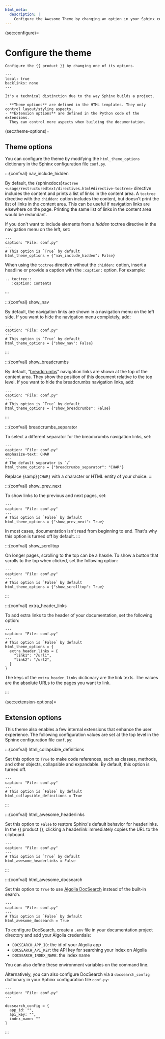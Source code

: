```yaml
---
html_meta:
  description: |
    Configure the Awesome Theme by changing an option in your Sphinx configuration file.
---
```


(sec:configure)=

# Configure the theme

```{rst-class} lead
Configure the {{ product }} by changing one of its options.
```

```{contents} On this page
---
local: true
backlinks: none
---
```

```{admonition} What's the difference between theme and extension options?
It's a technical distinction due to the way Sphinx builds a project.

- **Theme options** are defined in the HTML templates. They only control layout/styling aspects.
- **Extension options** are defined in the Python code of the extensions.
  They can control more aspects when building the documentation.
```

(sec:theme-options)=

## Theme options

You can configure the theme by modifying the `html_theme_options` dictionary in the
Sphinx configuration file `conf.py`.

:::{confval} nav_include_hidden

<!-- vale Awesome.SpellCheck = NO -->

By default, the
{sphinxdocs}`toctree <usage/restructuredtext/directives.html#directive-toctree>`
directive includes the content and prints a list of links in the content area. A
`toctree` directive with the `:hidden:` option includes the content, but doesn't print
the list of links in the content area. This can be useful if navigation links are
elsewhere on the page. Printing the same list of links in the content area would be
redundant.

<!-- vale Awesome.SpellCheck = YES -->

If you don't want to include elements from a _hidden_ toctree directive in the
navigation menu on the left, set:

```{code-block} python
---
caption: "File: conf.py"
---
# This option is `True` by default
html_theme_options = {"nav_include_hidden": False}
```

When using the `toctree` directive without the `:hidden:` option, insert a headline or
provide a caption with the `:caption:` option. For example:

```{code-block} rst
.. toctree::
   :caption: Contents
```

:::

:::{confval} show_nav

By default, the navigation links are shown in a navigation menu on the left side. If you
want to hide the navigation menu completely, add:

```{code-block} python
---
caption: "File: conf.py"
---
# This option is `True` by default
html_theme_options = {"show_nav": False}
```

:::

:::{confval} show_breadcrumbs

By default, "[breadcrumbs](https://en.wikipedia.org/wiki/Breadcrumb_navigation)"
navigation links are shown at the top of the content area. They show the position of
this document relative to the top level. If you want to hide the breadcrumbs navigation
links, add:

```{code-block} python
---
caption: "File: conf.py"
---
# This option is `True` by default
html_theme_options = {"show_breadcrumbs": False}
```

:::

:::{confval} breadcrumbs_separator

To select a different separator for the breadcrumbs navigation links,
set:

```{code-block} python
---
caption: "File: conf.py"
emphasize-text: CHAR
---
# The default separator is `/`
html_theme_options = {"breadcrumbs_separator": "CHAR"}
```

Replace {samp}`{CHAR}` with a character or HTML entity of your choice.
:::

:::{confval} show_prev_next

To show links to the previous and next pages, set:

```{code-block} python
---
caption: "File: conf.py"
---
# This option is `False` by default
html_theme_options = {"show_prev_next": True}
```

In most cases, documentation isn't read from beginning to end. That's why this option is
turned off by default.
:::

<!-- vale Awesome.SpellCheck = NO -->

:::{confval} show_scrolltop

<!-- vale Awesome.SpellCheck = YES -->

On longer pages, scrolling to the top can be a hassle.
To show a button that scrolls to the top when clicked, set the following option:

```{code-block} python
---
caption: "File: conf.py"
---
# This option is `False` by default
html_theme_options = {"show_scrolltop": True}
```

:::

:::{confval} extra_header_links

To add extra links to the header of your documentation, set the following option:

```{code-block} python
---
caption: "File: conf.py"
---
# This option is `False` by default
html_theme_options = {
  extra_header_links = {
    "link1": "/url1",
    "link2": "/url2",
  }
}
```

The keys of the `extra_header_links` dictionary are the link texts. The values are the
absolute URLs to the pages you want to link.

:::

(sec:extension-options)=

## Extension options

This theme also enables a few internal extensions that enhance the user experience. The
following configuration values are set at the top level in the Sphinx
configuration file `conf.py`:

<!-- vale Awesome.SpellCheck = NO -->

:::{confval} html_collapsible_definitions

<!-- vale Awesome.SpellCheck = YES -->

Set this option to `True` to make code references, such as classes, methods, and other
objects, collapsible and expandable. By default, this option is turned off.

```{code-block} python
---
caption: "File: conf.py"
---
# This option is `False` by default
html_collapsible_definitions = True
```

:::

<!-- vale Awesome.SpellCheck = NO -->

:::{confval} html_awesome_headerlinks

Set this option to `False` to restore Sphinx's default behavior for headerlinks.
In the {{ product }}, clicking a headerlink immediately copies the URL to the clipboard.

<!-- vale Awesome.SpellCheck = YES -->

```{code-block} python
---
caption: "File: conf.py"
---
# This option is `True` by default
html_awesome_headerlinks = False
```

:::

<!-- vale Awesome.SpellCheck = NO -->

:::{confval} html_awesome_docsearch

<!-- vale Awesome.SpellCheck = YES -->

Set this option to `True` to use [Algolia DocSearch](https://docsearch.algolia.com/)
instead of the built-in search.

```{code-block} python
---
caption: "File: conf.py"
---
# This option is `False` by default
html_awesome_docsearch = True
```

To configure DocSearch, create a `.env` file in your documentation project directory and
add your Algolia credentials:

- `DOCSEARCH_APP_ID`: the id of your Algolia app
- `DOCSEARCH_API_KEY`: the API key for searching your index on Algolia
- `DOCSEARCH_INDEX_NAME`: the index name

You can also define these environment variables on the command line.

Alternatively, you can also configure DocSearch via a `docsearch_config` dictionary in
your Sphinx configuration file `conf.py`:

```{code-block} python
---
caption: "File: conf.py"
---

docsearch_config = {
  app_id: "",
  api_key: "",
  index_name: ""
}
```

:::
